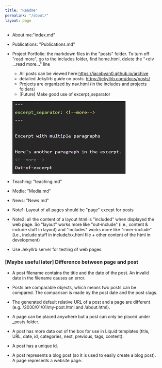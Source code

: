 ```yaml
---
title: "Readme"
permalink: "/about/"
layout: page
---
```



* About me:"index.md"

* Publications: "Publications.md"

* Project Portfolio: the markdown files in the "posts" folder. To turn off "read more", go to the includes folder, find home.html, delete the "<div ...read more..." line

    * All posts can be viewed here:https://jacobyan0.github.io/archive
    * detailed Jekyllrb guide on posts: https://jekyllrb.com/docs/posts/
    * Projects are organized by nav.html (in the includes and projects folders)
    * [Future] Make good use of excerpt_separator
      
    ![excerpt_separator](https://github.com/jacobyan0/jacobyan0.github.io/raw/master/images/Other/Excerpt_separator.png)

* Teaching: "teaching.md"

* Media: "Media.md"

* News: "News.md"

* Note1: Layout of all pages should be "page" except for posts
* Note2: all the content of a layout html is "included" when displayed the web page. So "layout" works more like "out-include" (i.e., content & include stuff in layout) and "includes" works more like "inner-include" (i.e., include stuff in include/xx.html file + other content of the html in development)


* Use Jekyllrb server for testing of web pages


### [Maybe useful later] Difference between page and post

* A post filename contains the title and the date of the post. An invalid date in the filename causes an error.

* Posts are comparable objects, which means two posts can be compared. The comparison is made by the post date and the post slugs.

* The generated default relative URL of a post and a page are different (e.g. /2000/01/01/my-post.html and /about.html).

* A page can be placed anywhere but a post can only be placed under _posts folder.

* A post has more data out of the box for use in Liquid templates (title, URL, date, id, categories, next, previous, tags, content).

* A post has a unique id.

* A post represents a blog post (so it is used to easily create a blog post). A page represents a website page.
